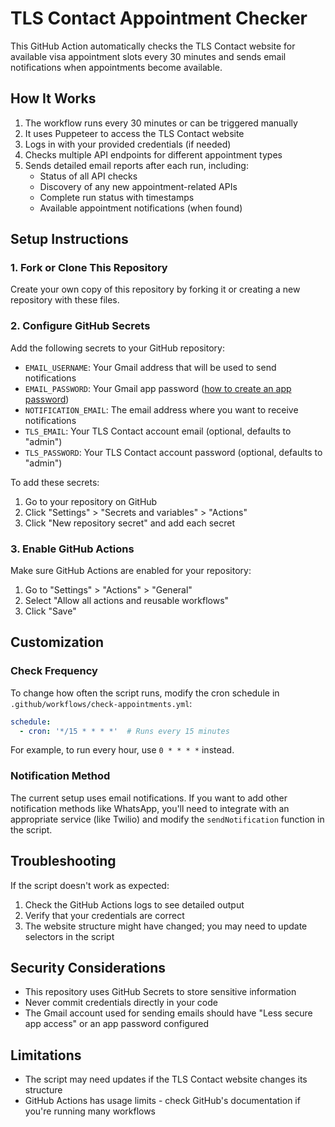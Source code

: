 # TLS Contact Appointment Checker

This GitHub Action automatically checks the TLS Contact website for available visa appointment slots every 30 minutes and sends email notifications when appointments become available.

## How It Works

1. The workflow runs every 30 minutes or can be triggered manually
2. It uses Puppeteer to access the TLS Contact website
3. Logs in with your provided credentials (if needed)
4. Checks multiple API endpoints for different appointment types
5. Sends detailed email reports after each run, including:
   - Status of all API checks
   - Discovery of any new appointment-related APIs
   - Complete run status with timestamps
   - Available appointment notifications (when found)

## Setup Instructions

### 1. Fork or Clone This Repository

Create your own copy of this repository by forking it or creating a new repository with these files.

### 2. Configure GitHub Secrets

Add the following secrets to your GitHub repository:

- `EMAIL_USERNAME`: Your Gmail address that will be used to send notifications
- `EMAIL_PASSWORD`: Your Gmail app password ([how to create an app password](https://support.google.com/accounts/answer/185833))
- `NOTIFICATION_EMAIL`: The email address where you want to receive notifications
- `TLS_EMAIL`: Your TLS Contact account email (optional, defaults to "admin")
- `TLS_PASSWORD`: Your TLS Contact account password (optional, defaults to "admin")

To add these secrets:
1. Go to your repository on GitHub
2. Click "Settings" > "Secrets and variables" > "Actions"
3. Click "New repository secret" and add each secret

### 3. Enable GitHub Actions

Make sure GitHub Actions are enabled for your repository:
1. Go to "Settings" > "Actions" > "General"
2. Select "Allow all actions and reusable workflows"
3. Click "Save"

## Customization

### Check Frequency

To change how often the script runs, modify the cron schedule in `.github/workflows/check-appointments.yml`:

```yaml
schedule:
  - cron: '*/15 * * * *'  # Runs every 15 minutes
```

For example, to run every hour, use `0 * * * *` instead.

### Notification Method

The current setup uses email notifications. If you want to add other notification methods like WhatsApp, you'll need to integrate with an appropriate service (like Twilio) and modify the `sendNotification` function in the script.

## Troubleshooting

If the script doesn't work as expected:

1. Check the GitHub Actions logs to see detailed output
2. Verify that your credentials are correct
3. The website structure might have changed; you may need to update selectors in the script

## Security Considerations

- This repository uses GitHub Secrets to store sensitive information
- Never commit credentials directly in your code
- The Gmail account used for sending emails should have "Less secure app access" or an app password configured

## Limitations

- The script may need updates if the TLS Contact website changes its structure
- GitHub Actions has usage limits - check GitHub's documentation if you're running many workflows
